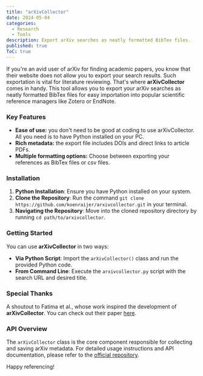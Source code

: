 ```yaml
---
title: "arXivCollector"
date: 2024-05-04
categories:
  - Research
  - Tools
description: Export arXiv searches as neatly formatted BibTex files.
published: true
ToC: true
---
```

If you're an avid user of arXiv for finding academic papers, you know that their website does not allow you to export your search results. Such exportation is vital for literature reviewing. That's where **arXivCollector** comes in handy. This tool allows you to export your arXiv searches as neatly formatted BibTex files for easy importation into popular scientific reference managers like Zotero or EndNote.
### Key Features
- **Ease of use:** you don't need to be good at coding to use arXivCollector. All you need is to have Python installed on your PC. 
- **Rich metadata:** the export file includes DOIs and direct links to article PDFs.
- **Multiple formatting options:** Choose between exporting your references as BibTex files or csv files.
### Installation
1. **Python Installation**: Ensure you have Python installed on your system.
2. **Clone the Repository**: Run the command `git clone https://github.com/koenraijer/arxivcollector.git` in your terminal.
3. **Navigating the Repository**: Move into the cloned repository directory by running `cd path/to/arxivcollector`.

### Getting Started
You can use **arXivCollector** in two ways:
- **Via Python Script**: Import the `arXivCollector()` class and run the provided Python code.
- **From Command Line**: Execute the `arxivcollector.py` script with the search URL and desired title.

### Special Thanks
A shoutout to Fatima et al., whose work inspired the development of **arXivCollector**. You can check out their paper [here](https://doi.org/10.1016/j.infsof.2023.107251).

### API Overview
The `arXivCollector` class is the core component responsible for collecting and saving arXiv metadata. For detailed usage instructions and API documentation, please refer to the [official repository](https://github.com/koenraijer/arxivcollector). 

Happy referencing!

